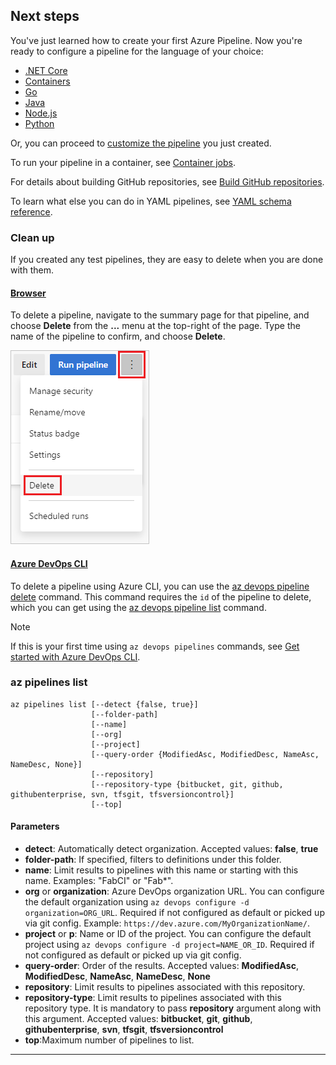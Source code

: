 ## Next steps

You've just learned how to create your first Azure Pipeline. Now you're ready to configure a pipeline for the language of your choice:

* [.NET Core](../ecosystems/dotnet-core.md)
* [Containers](../ecosystems/containers/build-image.md)
* [Go](../ecosystems/go.md)
* [Java](../ecosystems/java.md)
* [Node.js](../ecosystems/javascript.md)
* [Python](../ecosystems/python.md)

Or, you can proceed to [customize the pipeline](../customize-pipeline.md) you just created.

To run your pipeline in a container, see [Container jobs](../process/container-phases.md).

For details about building GitHub repositories, see [Build GitHub repositories](../repos/github.md).

To learn what else you can do in YAML pipelines, see [YAML schema reference](../yaml-schema.md).

### Clean up

If you created any test pipelines, they are easy to delete when you are done with them. 

#### [Browser](#tab/browser)

To delete a pipeline, navigate to the summary page for that pipeline, and choose **Delete** from the **...** menu at the top-right of the page. Type the name of the pipeline to confirm, and choose **Delete**.

![Delete pipeline](../_img/get-started-yaml/delete-pipeline.png)

#### [Azure DevOps CLI](#tab/azure-devops-cli/)

To delete a pipeline using Azure CLI, you can use the [az devops pipeline delete](/cli/azure/ext/azure-devops/pipelines?view=azure-cli-latest#ext-azure-devops-az-pipelines-delete) command. This command requires the `id` of the pipeline to delete, which you can get using the [az devops pipeline list](/cli/azure/ext/azure-devops/pipelines?view=azure-cli-latest#ext-azure-devops-az-pipelines-list) command. 

> [!NOTE]
> If this is your first time using `az devops pipelines` commands, see [Get started with Azure DevOps CLI](../cli/index.md).

### az pipelines list

```Azure CLI
az pipelines list [--detect {false, true}]
                  [--folder-path]
                  [--name]
                  [--org]
                  [--project]
                  [--query-order {ModifiedAsc, ModifiedDesc, NameAsc, NameDesc, None}]
                  [--repository]
                  [--repository-type {bitbucket, git, github, githubenterprise, svn, tfsgit, tfsversioncontrol}]
                  [--top]
```

#### Parameters

- **detect**: Automatically detect organization. Accepted values: **false**, **true**
- **folder-path**: If specified, filters to definitions under this folder.
- **name**: Limit results to pipelines with this name or starting with this name. Examples: "FabCI" or "Fab*".
- **org** or **organization**: Azure DevOps organization URL. You can configure the default organization using `az devops configure -d organization=ORG_URL`. Required if not configured as default or picked up via git config. Example: `https://dev.azure.com/MyOrganizationName/`.
- **project** or **p**: Name or ID of the project. You can configure the default project using `az devops configure -d project=NAME_OR_ID`. Required if not configured as default or picked up via git config.
- **query-order**: Order of the results. Accepted values: **ModifiedAsc**, **ModifiedDesc**, **NameAsc**, **NameDesc**, **None**
- **repository**: Limit results to pipelines associated with this repository.
- **repository-type**: Limit results to pipelines associated with this repository type. It is mandatory to pass **repository** argument along with this argument. Accepted values: **bitbucket**, **git**, **github**, **githubenterprise**, **svn**, **tfsgit**, **tfsversioncontrol**
- **top**:Maximum number of pipelines to list.

* * *